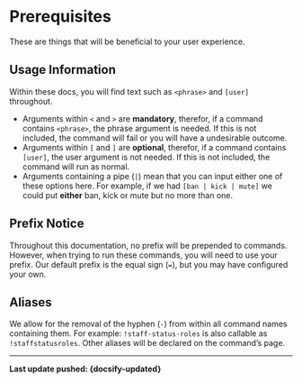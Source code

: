 # Prerequisites
These are things that will be beneficial to your user experience.

## Usage Information
Within these docs, you will find text such as `<phrase>` and `[user]` throughout.
- Arguments within `<` and `>` are **mandatory**, therefor, if a command contains `<phrase>`, the phrase argument is needed. If this is not included, the command will fail or you will have a undesirable outcome.
- Arguments within `[` and `]` are **optional**, therefor, if a command contains `[user]`, the user argument is not needed. If this is not included, the command will run as normal.
- Arguments containing a pipe (`|`) mean that you can input either one of these options here. For example, if we had `[ban | kick | mute]` we could put **either** ban, kick or mute but no more than one.

## Prefix Notice
Throughout this documentation, no prefix will be prepended to commands. However, when trying to run these commands, you will need to use your prefix. Our default prefix is the equal sign (`=`), but you may have configured your own.

## Aliases
We allow for the removal of the hyphen (`-`) from within all command names containing them. For example: `!staff-status-roles` is also callable as `!staffstatusroles`. Other aliases will be declared on the command’s page.

----

**Last update pushed: {docsify-updated}**